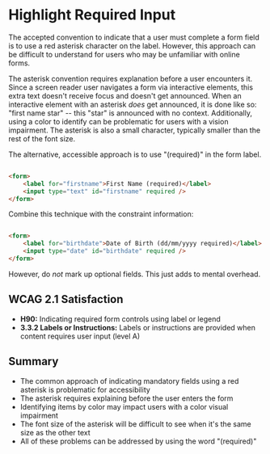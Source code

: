 # Highlight Required Input

The accepted convention to indicate that a user must complete a form field is to use a red asterisk character on the label. However, this approach can be difficult to understand for users who may be unfamiliar with online forms.


The asterisk convention requires explanation before a user encounters it. Since a screen reader user navigates a form via interactive elements, this extra text doesn't receive focus and doesn't get announced. When an interactive element with an asterisk _does_ get announced, it is done like so: "first name star" -- this "star" is announced with no context. Additionally, using a color to identify can be problematic for users with a vision impairment. The asterisk is also a small character, typically smaller than the rest of the font size.


The alternative, accessible approach is to use "(required)" in the form label.

```html

<form>
    <label for="firstname">First Name (required)</label>
    <input type="text" id="firstname" required />
</form>

```


Combine this technique with the constraint information:

```html

<form>
    <label for="birthdate">Date of Birth (dd/mm/yyyy required)</label>
    <input type="date" id="birthdate" required />
</form>

```


However, do _not_ mark up optional fields. This just adds to mental overhead.


## WCAG 2.1 Satisfaction

- **H90:** Indicating required form controls using label or legend
- **3.3.2 Labels or Instructions:** Labels or instructions are provided when content requires user input (level A)


## Summary

- The common approach of indicating mandatory fields using a red asterisk is problematic for accessibility
- The asterisk requires explaining before the user enters the form
- Identifying items by color may impact users with a color visual impairment
- The font size of the asterisk will be difficult to see when it's the same size as the other text
- All of these problems can be addressed by using the word "(required)"
